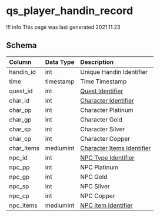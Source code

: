 # qs_player_handin_record

!!! info
	This page was last generated 2021.11.23

## Schema

| Column | Data Type | Description |
| :--- | :--- | :--- |
| handin_id | int | Unique Handin Identifier |
| time | timestamp | Time Timestamp |
| quest_id | int | [Quest Identifier](../../schema/tasks/tasks.md) |
| char_id | int | [Character Identifier](../../schema/characters/character_data.md) |
| char_pp | int | Character Platinum |
| char_gp | int | Character Gold |
| char_sp | int | Character Silver |
| char_cp | int | Character Copper |
| char_items | mediumint | [Character Items Identifier](../../schema/items/items.md) |
| npc_id | int | [NPC Type Identifier](../../schema/npcs/npc_types.md) |
| npc_pp | int | NPC Platinum |
| npc_gp | int | NPC Gold |
| npc_sp | int | NPC Silver |
| npc_cp | int | NPC Copper |
| npc_items | mediumint | [NPC Item Identifier](../../schema/items/items.md) |

